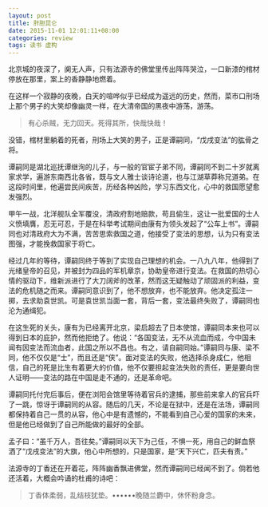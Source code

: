 ```yaml
---
layout: post
title: 肝胆昆仑
date: 2015-11-01 12:01:11+08:00
categories: review
tags: 读书 虚构
---
```


北京城的夜深了，阒无人声，只有法源寺的佛堂里传出阵阵哭泣，一口新漆的棺材停放在那里，案上的香静静地燃着。

在这样一个寂静的夜晚，白天的喧哗似乎已经成为遥远的历史，然而，菜市口刑场上那个男子的大笑却像幽灵一样，在大清帝国的黑夜中游荡，游荡。

>有心杀贼，无力回天。死得其所，快哉快哉！

没错，棺材里躺着的死者，刑场上大笑的男子，正是谭嗣同，“戊戌变法”的肱骨之将。

谭嗣同是湖北巡抚谭继洵的儿子，与一般的官宦子弟不同，谭嗣同不到二十岁就离家求学，遍游东南西北各省，既与文人雅士谈诗论道，也与江湖草莽称兄道弟。在这段时间里，他遍尝民间疾苦，历经各种凶险，学习东西文化，心中的救国愿望愈发强烈。

甲午一战，北洋舰队全军覆没，清政府割地赔款，苟且偷生，这让一批爱国的士人义愤填膺，忍无可忍，于是在科举考试期间由康有为领头发起了“公车上书”。谭嗣同也对清政府大为不满，苦苦思索救国之道，他接受了变法的思想，认为只有变法图强，才能挽救国家于将亡。

经过几年的等待，谭嗣同终于等到了实现自己理想的机会。一八九八年，他得到了光绪皇帝的召见，并被封为四品的军机章京，协助皇帝进行变法。在救国的热切心情的驱动下，维新派进行了大刀阔斧的改革，然而这无疑触动了顽固派的利益，变法的危机随之而来。谭嗣同意识到了，他不想放弃，也不能放弃。他决定孤注一掷，去求助袁世凯。可是袁世凯当面一套，背后一套，变法最终失败了，谭嗣同也沦为通缉犯。

在这生死的关头，康有为已经离开北京，梁启超去了日本使馆，谭嗣同本来也可以得到日本的庇护，然而他拒绝了。他说：“各国变法，无不从流血而成，今中国未闻有因变法而流血者，此国之所以不昌也。有之，请自嗣同始。”谭嗣同与康、梁不同，他不仅仅是“士”，而且还是“侠”。面对变法的失败，他选择杀身成仁，他相信，自己的死是比生有着更大的价值，他不仅要担起变法失败的责任，更是要向世人证明——变法的路在中国是走不通的，还是革命吧。

谭嗣同托付完后事后，便在浏阳会馆里等待着官兵的逮捕，那些前来拿人的官兵吓了一跳，惊讶于谭嗣同的从容。随后的几天，不论是在狱中，还是在法场，谭嗣同都保持着自己一贯的从容，他心中是有遗憾的，不能看到自己心爱的国家的未来，但是他已经做到了自己所能做的最好的全部。

孟子曰：“虽千万人，吾往矣。”谭嗣同以天下为己任，不惧一死，用自己的鲜血祭洒了“戊戌变法”的大旗，他心中所想的，只是国家，是“天下兴亡，匹夫有责。”

法源寺的丁香还在开着花，阵阵幽香飘进佛堂，然而谭嗣同已经闻不到了。倘若他还活着，大概会吟诵的杜甫的诗吧：

>丁香体柔弱，乱结枝犹垫。••••••晚随兰麝中，休怀粉身念。
